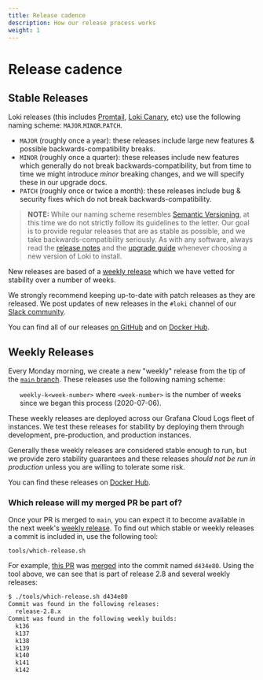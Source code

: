 ```yaml
---
title: Release cadence
description: How our release process works
weight: 1
---
```


# Release cadence

## Stable Releases

Loki releases (this includes [Promtail](/clients/promtail), [Loki Canary](/operations/loki-canary/), etc) use the following
naming scheme: `MAJOR`.`MINOR`.`PATCH`.

- `MAJOR` (roughly once a year): these releases include large new features & possible backwards-compatibility breaks.
- `MINOR` (roughly once a quarter): these releases include new features which generally do not break backwards-compatibility, but from time to time we might introduce _minor_ breaking changes, and we will specify these in our upgrade docs.
- `PATCH` (roughly once or twice a month): these releases include bug & security fixes which do not break backwards-compatibility.

> **NOTE:** While our naming scheme resembles [Semantic Versioning](https://semver.org/), at this time we do not strictly follow its
guidelines to the letter. Our goal is to provide regular releases that are as stable as possible, and we take backwards-compatibility
seriously. As with any software, always read the [release notes](/release-notes) and the [upgrade guide](/upgrading) whenever
choosing a new version of Loki to install.

New releases are based of a [weekly release](#weekly-releases) which we have vetted for stability over a number of weeks.

We strongly recommend keeping up-to-date with patch releases as they are released. We post updates of new releases in the `#loki` channel
of our [Slack community](/community/getting-in-touch).

You can find all of our releases [on GitHub](https://github.com/grafana/loki/releases) and on [Docker Hub](https://hub.docker.com/r/grafana/loki).

## Weekly Releases

Every Monday morning, we create a new "weekly" release from the tip of the [`main` branch](https://github.com/grafana/loki).
These releases use the following naming scheme:

<ul>
<code>weekly-k&lt;week-number&gt;</code> where <code>&lt;week-number&gt;</code> is the number of weeks since we began this process (2020-07-06).
</ul>

These weekly releases are deployed across our Grafana Cloud Logs fleet of instances. We test these releases for stability
by deploying them through development, pre-production, and production instances.

Generally these weekly releases are considered stable enough to run, but we provide zero stability guarantees and these
releases _should not be run in production_ unless you are willing to tolerate some risk.

You can find these releases on [Docker Hub](https://hub.docker.com/r/grafana/loki/tags?page=1&name=k).

### Which release will my merged PR be part of?

Once your PR is merged to `main`, you can expect it to become available in the next week's
[weekly release](#weekly-releases). To find out which stable or weekly releases a commit is included in, use the following tool:

`tools/which-release.sh`

For example, [this PR](https://github.com/grafana/loki/pull/7472) was [merged](https://github.com/grafana/loki/pull/7472#event-8431624850)
into the commit named `d434e80`. Using the tool above, we can see that is part of release 2.8 and several weekly releases:

```bash
$ ./tools/which-release.sh d434e80                                 
Commit was found in the following releases:
  release-2.8.x
Commit was found in the following weekly builds:
  k136
  k137
  k138
  k139
  k140
  k141
  k142
```
